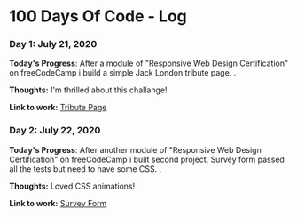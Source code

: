 # 100 Days Of Code - Log

### Day 1: July 21, 2020

**Today's Progress**: After a module of "Responsive Web Design Certification" on 
freeCodeCamp i build a simple Jack London tribute page. 
.

**Thoughts:** I'm thrilled about this challange!

**Link to work:** [Tribute Page](https://codepen.io/metinogurlu/pen/pogqGON)

### Day 2: July 22, 2020

**Today's Progress**: After another module of "Responsive Web Design Certification" on freeCodeCamp i built second project. Survey form passed all the tests but need to have some CSS. 
.

**Thoughts:** Loved CSS animations!

**Link to work:** [Survey Form](https://codepen.io/metinogurlu/pen/KKVJmYg)